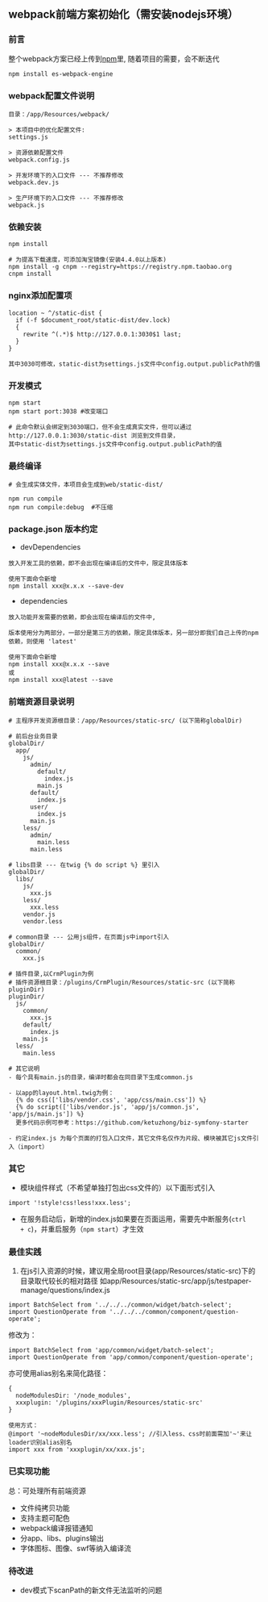 ## webpack前端方案初始化（需安装nodejs环境）

### 前言

整个webpack方案已经上传到[npm](https://www.npmjs.com/)里,
随着项目的需要，会不断迭代
```
npm install es-webpack-engine
```

### webpack配置文件说明

```
目录：/app/Resources/webpack/

> 本项目中的优化配置文件:
settings.js 

> 资源依赖配置文件
webpack.config.js

> 开发环境下的入口文件 --- 不推荐修改
webpack.dev.js

> 生产环境下的入口文件 --- 不推荐修改
webpack.js
```

### 依赖安装

```
npm install
```
```
# 为提高下载速度，可添加淘宝镜像(安装4.4.0以上版本)
npm install -g cnpm --registry=https://registry.npm.taobao.org
cnpm install
```

### nginx添加配置项
```
location ~ ^/static-dist {
  if (-f $document_root/static-dist/dev.lock)
  {
    rewrite ^(.*)$ http://127.0.0.1:3030$1 last;
  }
}

其中3030可修改，static-dist为settings.js文件中config.output.publicPath的值
```

### 开发模式

```
npm start
npm start port:3038 #改变端口
```

```
# 此命令默认会绑定到3030端口，但不会生成真实文件，但可以通过http://127.0.0.1:3030/static-dist 浏览到文件目录，
其中static-dist为settings.js文件中config.output.publicPath的值
```

### 最终编译

```
# 会生成实体文件，本项目会生成到web/static-dist/

npm run compile
npm run compile:debug  #不压缩
```

### package.json 版本约定

* devDependencies

```
放入开发工具的依赖，即不会出现在编译后的文件中，限定具体版本

使用下面命令新增
npm install xxx@x.x.x --save-dev 
```

* dependencies

```
放入功能开发需要的依赖，即会出现在编译后的文件中,

版本使用分为两部分，一部分是第三方的依赖，限定具体版本，另一部分即我们自己上传的npm依赖，则使用 'latest'

使用下面命令新增
npm install xxx@x.x.x --save 
或
npm install xxx@latest --save
```

### 前端资源目录说明

```
# 主程序开发资源根目录：/app/Resources/static-src/ (以下简称globalDir)

# 前后台业务目录
globalDir/
  app/
    js/
      admin/
        default/
          index.js
        main.js
      default/
        index.js
      user/
        index.js
      main.js
    less/
      admin/
        main.less
      main.less

# libs目录 --- 在twig {% do script %} 里引入
globalDir/
  libs/
    js/
      xxx.js
    less/
      xxx.less
    vendor.js
    vendor.less

# common目录 --- 公用js组件，在页面js中import引入
globalDir/
  common/
    xxx.js

# 插件目录,以CrmPlugin为例
# 插件资源根目录：/plugins/CrmPlugin/Resources/static-src (以下简称pluginDir)
pluginDir/
  js/
    common/
      xxx.js
    default/
      index.js
    main.js
  less/
    main.less

# 其它说明
- 每个具有main.js的目录，编译时都会在同目录下生成common.js

- 以app的layout.html.twig为例：
  {% do css(['libs/vendor.css', 'app/css/main.css']) %}
  {% do script(['libs/vendor.js', 'app/js/common.js', 'app/js/main.js']) %}
  更多代码示例可参考：https://github.com/ketuzhong/biz-symfony-starter

- 约定index.js 为每个页面的打包入口文件，其它文件名仅作为片段、模块被其它js文件引入（import）
```

### 其它
- 模块组件样式（不希望单独打包出css文件的）以下面形式引入

```
import '!style!css!less!xxx.less';
```
- 在服务启动后，新增的index.js如果要在页面运用，需要先中断服务(<code>ctrl + c</code>)，并重启服务（<code>npm start</code>）才生效

### 最佳实践

1. 在js引入资源的时候，建议用全局root目录(app/Resources/static-src)下的目录取代较长的相对路径
如app/Resources/static-src/app/js/testpaper-manage/questions/index.js

```
import BatchSelect from '../../../common/widget/batch-select';
import QuestionOperate from '../../../common/component/question-operate';
```

修改为：

```
import BatchSelect from 'app/common/widget/batch-select';
import QuestionOperate from 'app/common/component/question-operate';
```

亦可使用alias别名来简化路径：

```
{
  nodeModulesDir: '/node_modules',
  xxxplugin: '/plugins/xxxPlugin/Resources/static-src'
}

使用方式：
@import '~nodeModulesDir/xx/xxx.less'; //引入less、css时前面需加'~'来让loader识别alias别名
import xxx from 'xxxplugin/xx/xxx.js';
```


### 已实现功能
总：可处理所有前端资源

* 文件纯拷贝功能
* 支持主题可配色
* webpack编译报错通知
* 分app、libs、plugins输出
* 字体图标、图像、swf等纳入编译流


### 待改进
* dev模式下scanPath的新文件无法监听的问题
